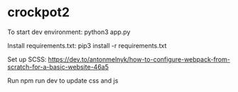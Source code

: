 # crockpot2
To start dev environment: python3 app.py

Install requirements.txt: pip3 install -r requirements.txt

Set up SCSS: https://dev.to/antonmelnyk/how-to-configure-webpack-from-scratch-for-a-basic-website-46a5

Run npm run dev to update css and js